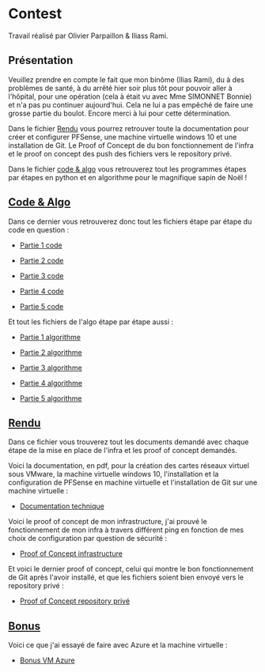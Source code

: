 # Contest

Travail réalisé par Olivier Parpaillon & Iliass Rami.

## Présentation

Veuillez prendre en compte le fait que mon binôme (Ilias Rami), du à des problèmes de santé, à du arrêté hier soir plus tôt pour pouvoir aller à l'hôpital, pour une opération (cela à était vu avec Mme SIMONNET Bonnie) et n'a pas pu continuer aujourd'hui. Cela ne lui a pas empêché de faire une grosse partie du boulot. Encore merci à lui pour cette détermination.

Dans le fichier [Rendu](Rendu/) vous pourrez retrouver toute la documentation pour créer et configurer PFSense, une machine virtuelle windows 10 et une installation de Git. Le Proof of Concept de du bon fonctionnement de l'infra et le proof on concept des push des fichiers vers le repository privé.

Dans le fichier [code & algo](code_and_algo/) vous retrouverez tout les programmes étapes par étapes en python et en algorithme pour le magnifique sapin de Noël !


## [Code & Algo](code_and_algo/)

Dans ce dernier vous retrouverez donc tout les fichiers étape par étape du code en question :

- [Partie 1 code](code_and_algo/Xmas.py)

- [Partie 2 code](code_and_algo/Xmas2.py)

- [Partie 3 code](code_and_algo/Xmas3.py)

- [Partie 4 code](code_and_algo/Xmas4.py)

- [Partie 5 code](code_and_algo/Xmas5.py)

Et tout les fichiers de l'algo étape par étape aussi :

- [Partie 1 algorithme](code_and_algo/algo_xmastree_level1.txt)

- [Partie 2 algorithme](code_and_algo/algo_xmastree_level2.txt)

- [Partie 3 algorithme](code_and_algo/algo_xmastree_level3.txt)

- [Partie 4 algorithme](code_and_algo/algo_xmastree_level4.txt)

- [Partie 5 algorithme](code_and_algo/algo_xmastree_level5.txt)


## [Rendu](Rendu/)

Dans ce fichier vous trouverez tout les documents demandé avec chaque étape de la mise en place de l'infra et les proof of concept demandés.

Voici la documentation, en pdf, pour la création des cartes réseaux virtuel sous VMware, la machine virtuelle windows 10, l'installation et la configuration de PFSense en machine virtuelle et l'installation de Git sur une machine virtuelle :

- [Documentation technique](Rendu/Rendu_Git_Privee.pdf)

Voici le proof of concept de mon infrastructure, j'ai prouvé le fonctionnement de mon infra à travers différent ping en fonction de mes choix de configuration par question de sécurité :

- [Proof of Concept infrastructure](Rendu/Proof_Of_Concept_Infra.pdf)

Et voici le dernier proof of concept, celui qui montre le bon fonctionnement de Git après l'avoir installé, et que les fichiers soient bien envoyé vers le repository privé :

- [Proof of Concept repository privé](Rendu/POC_push_git_pv.pdf)

## [Bonus](Bonus/)

Voici ce que j'ai essayé de faire avec Azure et la machine virtuelle :

- [Bonus VM Azure](Bonus/VM_azur.pdf)